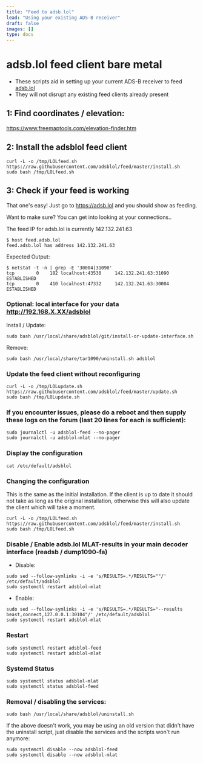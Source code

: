 ```yaml
---
title: "Feed to adsb.lol"
lead: "Using your existing ADS-B receiver"
draft: false
images: []
type: docs
---
```

# adsb.lol feed client bare metal

- These scripts aid in setting up your current ADS-B receiver to feed [adsb.lol](https://adsb.lol)
- They will not disrupt any existing feed clients already present

## 1: Find coordinates / elevation:

<https://www.freemaptools.com/elevation-finder.htm>

## 2: Install the adsblol feed client

```
curl -L -o /tmp/LOLfeed.sh https://raw.githubusercontent.com/adsblol/feed/master/install.sh
sudo bash /tmp/LOLfeed.sh
```

## 3: Check if your feed is working

That one's easy! Just go to <https://adsb.lol> and you should show as feeding.

Want to make sure? You can get into looking at your connections..

The feed IP for adsb.lol is currently 142.132.241.63

```
$ host feed.adsb.lol
feed.adsb.lol has address 142.132.241.63
```

Expected Output:
```
$ netstat -t -n | grep -E '30004|31090'
tcp        0    182 localhost:43530     142.132.241.63:31090      ESTABLISHED
tcp        0    410 localhost:47332     142.132.241.63:30004      ESTABLISHED
```

### Optional: local interface for your data http://192.168.X.XX/adsblol

Install / Update:
```
sudo bash /usr/local/share/adsblol/git/install-or-update-interface.sh
```
Remove:
```
sudo bash /usr/local/share/tar1090/uninstall.sh adsblol
```

### Update the feed client without reconfiguring

```
curl -L -o /tmp/LOLupdate.sh https://raw.githubusercontent.com/adsblol/feed/master/update.sh
sudo bash /tmp/LOLupdate.sh
```


### If you encounter issues, please do a reboot and then supply these logs on the forum (last 20 lines for each is sufficient):

```
sudo journalctl -u adsblol-feed --no-pager
sudo journalctl -u adsblol-mlat --no-pager
```


### Display the configuration

```
cat /etc/default/adsblol
```

### Changing the configuration

This is the same as the initial installation.
If the client is up to date it should not take as long as the original installation,
otherwise this will also update the client which will take a moment.

```
curl -L -o /tmp/LOLfeed.sh https://raw.githubusercontent.com/adsblol/feed/master/install.sh
sudo bash /tmp/LOLfeed.sh
```

### Disable / Enable adsb.lol MLAT-results in your main decoder interface (readsb / dump1090-fa)

- Disable:

```
sudo sed --follow-symlinks -i -e 's/RESULTS=.*/RESULTS=""/' /etc/default/adsblol
sudo systemctl restart adsblol-mlat
```
- Enable:

```
sudo sed --follow-symlinks -i -e 's/RESULTS=.*/RESULTS="--results beast,connect,127.0.0.1:30104"/' /etc/default/adsblol
sudo systemctl restart adsblol-mlat
```

### Restart

```
sudo systemctl restart adsblol-feed
sudo systemctl restart adsblol-mlat
```


### Systemd Status

```
sudo systemctl status adsblol-mlat
sudo systemctl status adsblol-feed
```


### Removal / disabling the services:

```
sudo bash /usr/local/share/adsblol/uninstall.sh
```

If the above doesn't work, you may be using an old version that didn't have the uninstall script, just disable the services and the scripts won't run anymore:

```
sudo systemctl disable --now adsblol-feed
sudo systemctl disable --now adsblol-mlat
```
